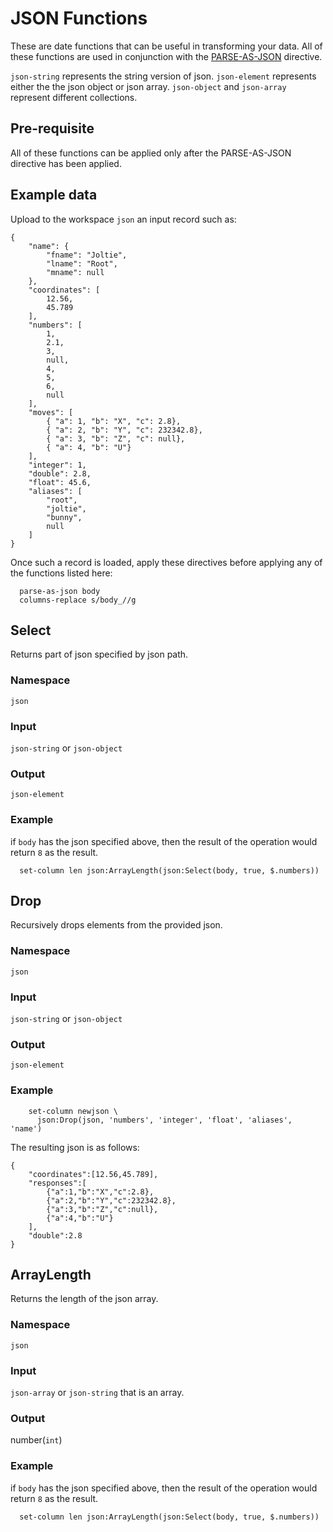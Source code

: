 # JSON Functions

These are date functions that can be useful in transforming your data. All of these
functions are used in conjunction with the [PARSE-AS-JSON](parse-as-json.md) directive.

`json-string` represents the string version of json. `json-element` represents either the 
the json object or json array. `json-object` and `json-array` represent different collections.  

## Pre-requisite

All of these functions can be applied only after the PARSE-AS-JSON directive has been
applied.


## Example data

Upload to the workspace `json` an input record such as:

```
{
    "name": {
        "fname": "Joltie",
        "lname": "Root",
        "mname": null
    },
    "coordinates": [
        12.56,
        45.789
    ],
    "numbers": [
        1,
        2.1,
        3,
        null,
        4,
        5,
        6,
        null
    ],
    "moves": [
        { "a": 1, "b": "X", "c": 2.8},
        { "a": 2, "b": "Y", "c": 232342.8},
        { "a": 3, "b": "Z", "c": null},
        { "a": 4, "b": "U"}
    ],
    "integer": 1,
    "double": 2.8,
    "float": 45.6,
    "aliases": [
        "root",
        "joltie",
        "bunny",
        null
    ]
}
```

Once such a record is loaded, apply these directives before applying any of the functions
listed here:
```
  parse-as-json body
  columns-replace s/body_//g
```

## Select
Returns part of json specified by json path.   

### Namespace
`json`

### Input
`json-string` or `json-object`  

### Output
`json-element`

### Example

if `body` has the json specified above, then the result of the operation would return `8` 
as the result.

```
  set-column len json:ArrayLength(json:Select(body, true, $.numbers))
```

## Drop
Recursively drops elements from the provided json. 

### Namespace
`json`

### Input
`json-string` or `json-object` 

### Output
`json-element`

### Example

```
    set-column newjson \
      json:Drop(json, 'numbers', 'integer', 'float', 'aliases', 'name')
```

The resulting json is as follows:
```
{
    "coordinates":[12.56,45.789],
    "responses":[
        {"a":1,"b":"X","c":2.8},
        {"a":2,"b":"Y","c":232342.8},
        {"a":3,"b":"Z","c":null},
        {"a":4,"b":"U"}
    ],
    "double":2.8
}
```

## ArrayLength
Returns the length of the json array.  

### Namespace
`json`

### Input
`json-array` or `json-string` that is an array.   

### Output
number(`int`)

### Example

if `body` has the json specified above, then the result of the operation would return `8` 
as the result.

```
  set-column len json:ArrayLength(json:Select(body, true, $.numbers))
```